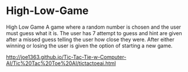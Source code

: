 # High-Low-Game
High Low Game
A game where a random number is chosen and the user must guess what it is. The user has 7 attempt to guess and hint are given
after a missed guess telling the user how close they were. After either winning or losing the user is given the option of 
starting a new game.

http://joe1363.github.io/Tic-Tac-Tie-w-Computer-AI/Tic%20Tac%20Toe%20AI/tictactoeai.html
